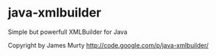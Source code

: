 java-xmlbuilder
===============

Simple but powerfull XMLBuilder for Java

Copyright by James Murty
http://code.google.com/p/java-xmlbuilder/
